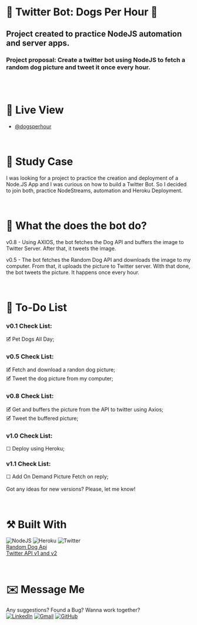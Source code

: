 # 🤖 Twitter Bot: Dogs Per Hour 🐶
## Project created to practice NodeJS automation and server apps.
### Project proposal: Create a twitter bot using NodeJS to fetch a random dog picture and tweet it once every hour.

<br><br>

# 🔎 Live View
- [@dogsperhour](https://twitter.com/dogsperhour)

<br>

# 📖 Study Case
I was looking for a project to practice the creation and deployment of a Node.JS App and I was curious on how to build a Twitter Bot. So I decided to join both, practice NodeStreams, automation and Heroku Deployment.

<br>

# 🤖 What the does the bot do?
v0.8 - Using AXIOS, the bot fetches the Dog API and buffers the image to Twitter Server. After that, it tweets the image.

v0.5 - The bot fetches the Random Dog API and downloads the image to my computer. From that, it uploads the picture to Twitter server. With that done, the bot tweets the picture. It happens once every hour.

<br>

# 📝 To-Do List
### v0.1 Check List:
🗹 Pet Dogs All Day;
<br>
### v0.5 Check List:
🗹 Fetch and download a randon dog picture;
<br>
🗹 Tweet the dog picture from my computer;
<br>
### v0.8 Check List:
🗹 Get and buffers the picture from the API to twitter using Axios;
<br>
🗹 Tweet the buffered picture;
<br>
### v1.0 Check List:
☐ Deploy using Heroku;
<br> 
### v1.1 Check List:
☐ Add On Demand Picture Fetch on reply;
<br>
<br>
Got any ideas for new versions? Please, let me know!


<br>

# ⚒️ Built With
 ![NodeJS](https://img.shields.io/badge/node.js-6DA55F?style=for-the-badge&logo=node.js&logoColor=white)  ![Heroku](https://img.shields.io/badge/Heroku-430098?style=for-the-badge&logo=heroku&logoColor=white) ![Twitter](https://img.shields.io/badge/Twitter-1DA1F2?style=for-the-badge&logo=twitter&logoColor=white)
 <br>
 [Random Dog Api](https://dog.ceo/dog-api/)
 <br>
[ Twitter API v1 and v2](https://developer.twitter.com/en/docs/twitter-api)

<br>

# ✉️ Message Me
Any suggestions? Found a Bug? Wanna work together?
<br>
[![LinkedIn](https://img.shields.io/badge/LinkedIn-0077B5?style=for-the-badge&logo=linkedin&logoColor=white)](https://www.linkedin.com/in/guilherme-ferreira-6841b023/) [![Gmail](https://img.shields.io/badge/Gmail-D14836?style=for-the-badge&logo=gmail&logoColor=white)](mailto:hello@rera.dev) [![GitHub](https://img.shields.io/github/followers/guilhermerera.svg?style=social&label=Follow&maxAge=2592000)](https://github.com/guilhermerera)